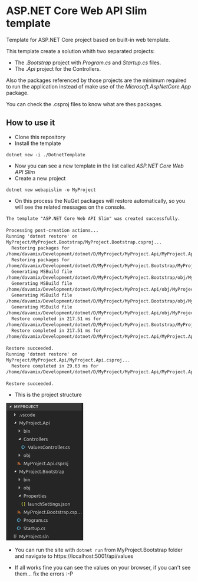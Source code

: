 # ASP.NET Core Web API Slim template

Template for ASP.NET Core project based on built-in web template.

This template create a solution whith two separated projects:
- The *.Bootstrap* project with *Program.cs* and *Startup.cs* files.
- The *.Api* project for the Controllers.  

Also the packages referenced by those projects are the minimum required to run the application instead of make use of the *Microsoft.AspNetCore.App* package.

You can check the .csproj files to know what are thes packages.

## How to use it

- Clone this repository
- Install the template
```
dotnet new -i ./DotnetTemplate
```
- Now you can see a new template in the list called *ASP.NET Core Web API Slim*
- Create a new project
```
dotnet new webapislim -o MyProject
```
- On this process the NuGet packages will restore automatically, so you will see the related messages on the console.
```
The template "ASP.NET Core Web API Slim" was created successfully.

Processing post-creation actions...
Running 'dotnet restore' on MyProject/MyProject.Bootstrap/MyProject.Bootstrap.csproj...
  Restoring packages for /home/davamix/Development/dotnet/D/MyProject/MyProject.Api/MyProject.Api.csproj...
  Restoring packages for /home/davamix/Development/dotnet/D/MyProject/MyProject.Bootstrap/MyProject.Bootstrap.csproj...
  Generating MSBuild file /home/davamix/Development/dotnet/D/MyProject/MyProject.Bootstrap/obj/MyProject.Bootstrap.csproj.nuget.g.props.
  Generating MSBuild file /home/davamix/Development/dotnet/D/MyProject/MyProject.Api/obj/MyProject.Api.csproj.nuget.g.props.
  Generating MSBuild file /home/davamix/Development/dotnet/D/MyProject/MyProject.Bootstrap/obj/MyProject.Bootstrap.csproj.nuget.g.targets.
  Generating MSBuild file /home/davamix/Development/dotnet/D/MyProject/MyProject.Api/obj/MyProject.Api.csproj.nuget.g.targets.
  Restore completed in 217.51 ms for /home/davamix/Development/dotnet/D/MyProject/MyProject.Bootstrap/MyProject.Bootstrap.csproj.
  Restore completed in 217.51 ms for /home/davamix/Development/dotnet/D/MyProject/MyProject.Api/MyProject.Api.csproj.

Restore succeeded.
Running 'dotnet restore' on MyProject/MyProject.Api/MyProject.Api.csproj...
  Restore completed in 29.63 ms for /home/davamix/Development/dotnet/D/MyProject/MyProject.Api/MyProject.Api.csproj.

Restore succeeded.

```

- This is the project structure

![](./project_structure.png)

- You can run the site with `dotnet run` from MyProject.Bootstrap folder and navigate to https://localhost:5001/api/values

- If all works fine you can see the values on your browser, if you can't see them... fix the errors :-P

